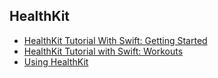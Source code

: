 ## HealthKit
- [HealthKit Tutorial With Swift: Getting Started](https://www.raywenderlich.com/159019/healthkit-tutorial-swift-getting-started)
- [HealthKit Tutorial with Swift: Workouts](https://www.raywenderlich.com/162877/healthkit-tutorial-swift-workouts)
- [Using HealthKit](https://agostini.tech/2019/01/07/using-healthkit/)
